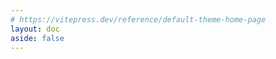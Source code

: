 ```yaml
---
# https://vitepress.dev/reference/default-theme-home-page
layout: doc
aside: false
---
```


<script setup>

import {
  VPTeamPage,
  VPTeamPageTitle,
  VPTeamMembers
} from 'vitepress/theme'

import { useData } from 'vitepress'

const { theme, page, frontmatter } = useData()

</script>

<VPTeamPage>
  <VPTeamPageTitle>
    <template #title>
      Posts
    </template>
    <template #lead>
      记录下我的成长和一些思考
    </template>
  </VPTeamPageTitle>
</VPTeamPage>

<Timeline :items="theme.weekly"></Timeline>

<style>

.content{
    max-width: unset !important;
}

</style>
